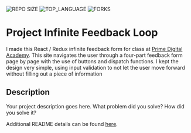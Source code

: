 ![REPO SIZE](https://img.shields.io/github/repo-size/jordanNewberry21/redux-feedback-loop.svg?style=flat-square)
![TOP_LANGUAGE](https://img.shields.io/github/languages/top/jordanNewberry21/redux-feedback-loop.svg?style=flat-square)
![FORKS](https://img.shields.io/github/forks/jordanNewberry21/redux-feedback-loop.svg?style=social)

# Project Infinite Feedback Loop

I made this React / Redux infinite feedback form for class at [Prime Digital Academy](https://primeacademy.io/). This site navigates the user through a four-part feedback form page by page with the use of buttons and dispatch functions. I kept the design very simple, using input validation to not let the user move forward without filling out a piece of information

## Description

Your project description goes here. What problem did you solve? How did you solve it?

Additional README details can be found [here](https://github.com/PrimeAcademy/readme-template/blob/master/README.md).
